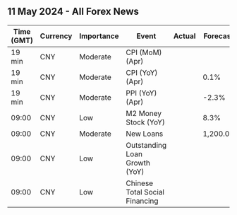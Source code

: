 ## 11 May 2024 - All Forex News

| Time (GMT) | Currency | Importance | Event | Actual | Forecast | Previous |
|------|----------|------------|-------|--------|----------|----------|
| 19 min | CNY | Moderate | CPI (MoM) (Apr) |  |  | -1.0% |
| 19 min | CNY | Moderate | CPI (YoY) (Apr) |  | 0.1% | 0.1% |
| 19 min | CNY | Moderate | PPI (YoY) (Apr) |  | -2.3% | -2.8% |
| 09:00 | CNY | Low | M2 Money Stock (YoY) |  | 8.3% | 8.3% |
| 09:00 | CNY | Moderate | New Loans |  | 1,200.0B | 3,090.0B |
| 09:00 | CNY | Low | Outstanding Loan Growth (YoY) |  |  | 9.6% |
| 09:00 | CNY | Low | Chinese Total Social Financing |  |  | 4,870.0B |
